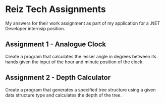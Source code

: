 # Reiz Tech Assignments

My answers for their work assignment as part of my application for a .NET Developer internsip position.

## Assignment 1 - Analogue Clock

Create a program that calculates the lesser angle in degrees between its hands given the input of the hour and minute position of the clock.

## Assignment 2 - Depth Calculator

Create a program that generates a specified tree structure using a given data structure type and calculates the depth of the tree.
